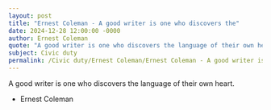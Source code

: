 ```yaml
---
layout: post
title: "Ernest Coleman - A good writer is one who discovers the"
date: 2024-12-28 12:00:00 -0000
author: Ernest Coleman
quote: "A good writer is one who discovers the language of their own heart."
subject: Civic duty
permalink: /Civic duty/Ernest Coleman/Ernest Coleman - A good writer is one who discovers the
---
```


A good writer is one who discovers the language of their own heart.

- Ernest Coleman
